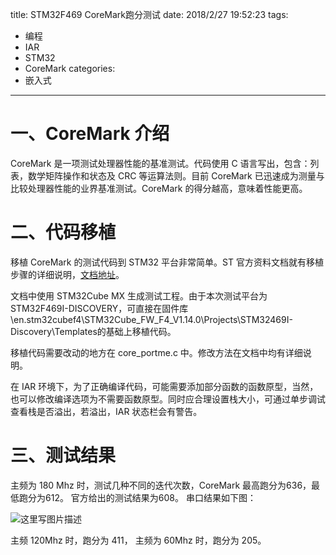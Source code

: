 title: STM32F469 CoreMark跑分测试
date: 2018/2/27 19:52:23
tags:
- 编程
- IAR
- STM32
- CoreMark
categories:
- 嵌入式
---

# 一、CoreMark 介绍
CoreMark 是一项测试处理器性能的基准测试。代码使用 C 语言写出，包含：列表，数学矩阵操作和状态及 CRC 等运算法则。目前 CoreMark 已迅速成为测量与比较处理器性能的业界基准测试。CoreMark 的得分越高，意味着性能更高。

<!-- more -->

# 二、代码移植
移植 CoreMark 的测试代码到 STM32 平台非常简单。ST 官方资料文档就有移植步骤的详细说明，[文档地址](http://www.stmcu.org/document/detail/index/id-217064)。

文档中使用 STM32Cube MX 生成测试工程。由于本次测试平台为 STM32F469I-DISCOVERY，可直接在固件库\en.stm32cubef4\STM32Cube_FW_F4_V1.14.0\Projects\STM32469I-Discovery\Templates的基础上移植代码。

移植代码需要改动的地方在 core_portme.c 中。修改方法在文档中均有详细说明。

在 IAR 环境下，为了正确编译代码，可能需要添加部分函数的函数原型，当然，也可以修改编译选项为不需要函数原型。同时应合理设置栈大小，可通过单步调试查看栈是否溢出，若溢出，IAR 状态栏会有警告。

# 三、测试结果
主频为 180 Mhz 时，测试几种不同的迭代次数，CoreMark 最高跑分为636，最低跑分为612。
官方给出的测试结果为608。
串口结果如下图：

![这里写图片描述](http://img.blog.csdn.net/20180227195105586?watermark/2/text/aHR0cDovL2Jsb2cuY3Nkbi5uZXQvdTAxMTMwMzQ0Mw==/font/5a6L5L2T/fontsize/400/fill/I0JBQkFCMA==/dissolve/70/gravity/SouthEast)

主频 120Mhz 时，跑分为 411， 主频为 60Mhz 时，跑分为 205。